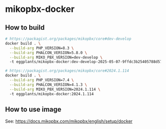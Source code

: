# mikopbx-docker

## How to build

```bash
# https://packagist.org/packages/mikopbx/core#dev-develop
docker build . \
  --build-arg PHP_VERSION=8.3 \
  --build-arg PHALCON_VERSION=5.8.0 \
  --build-arg MIKO_PBX_VERSION=dev-develop \  
  -t eggplants/mikopbx-docker:dev-develop-2025-05-07-9ffdc3b25405788d5793bc767b1a5f2026bc2429

# https://packagist.org/packages/mikopbx/core#2024.1.114
docker build . \
  --build-arg PHP_VERSION=7.4 \
  --build-arg PHALCON_VERSION=4.1.3 \
  --build-arg MIKO_PBX_VERSION=2024.1.114 \  
  -t eggplants/mikopbx-docker:2024.1.114
```

## How to use image

See: <https://docs.mikopbx.com/mikopbx/english/setup/docker>
